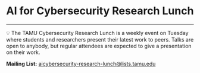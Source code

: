 # AI for Cybersecurity Research Lunch

---

<aside>
💡 The TAMU Cybersecurity Research Lunch is a weekly event on Tuesday where students and researchers present their latest work to peers. Talks are open to anybody, but regular attendees are expected to give a presentation on their work.

</aside>

**Mailing List:** [aicybersecurity-research-lunch@lists.tamu.edu](mailto:aicybersecurity-research-lunch@lists.tamu.edu)